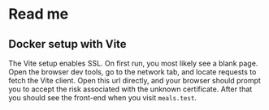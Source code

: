 # Read me

## Docker setup with Vite

The Vite setup enables SSL. On first run, you most likely see a blank page. Open the browser dev tools, go to the network tab, and locate requests to fetch the Vite client. Open this url directly, and your browser should prompt you to accept the risk associated with the unknown certificate. After that you should see the front-end when you visit `meals.test`. 
